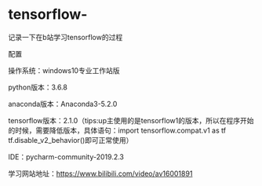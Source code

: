 # tensorflow-
记录一下在b站学习tensorflow的过程


配置

操作系统：windows10专业工作站版

python版本：3.6.8

anaconda版本：Anaconda3-5.2.0

tensorflow版本：2.1.0（tips:up主使用的是tensorflow1的版本，所以在程序开始的时候，需要降低版本，具体语句：import tensorflow.compat.v1 as tf     tf.disable_v2_behavior()即可正常使用）

IDE：pycharm-community-2019.2.3

学习网站地址：https://www.bilibili.com/video/av16001891
